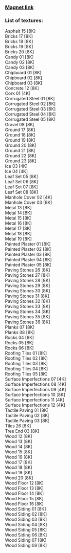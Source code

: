 ### [Magnet link](magnet:?xt=urn:btih:be0443f8c5ff0af3211c2d3891a7ddf875dd9c93&dn=Textures%20from%20cc0textures.com%20-%20Part%204&tr=udp%3a%2f%2ftracker.coppersurfer.tk%3a6969&tr=udp%3a%2f%2fexodus.desync.com%3a6969)  
  
### List of textures:
    
Asphalt 15 [8K]  
Bricks 17 [8K]  
Bricks 18 [8K]  
Bricks 19 [8K]  
Bricks 20 [8K]  
Candy 01 [8K]  
Candy 02 [8K]  
Candy 03 [8K]  
Chipboard 01 [8K]  
Chipboard 02 [8K]  
Chipboard 03 [8K]  
Concrete 12 [8K]  
Cork 01 [4K]  
Corrugated Steel 01 [8K]  
Corrugated Steel 02 [8K]  
Corrugated Steel 03 [8K]  
Corrugated Steel 04 [8K]  
Corrugated Steel 05 [8K]  
Gravel 08 [8K]  
Ground 17 [8K]  
Ground 18 [8K]  
Ground 19 [8K]  
Ground 20 [8K]  
Ground 21 [8K]  
Ground 22 [8K]  
Ground 23 [8K]  
Ice 03 [4K]  
Ice 04 [4K]  
Leaf Set 05 [8K]  
Leaf Set 06 [8K]  
Leaf Set 07 [8K]  
Leaf Set 08 [8K]  
Manhole Cover 02 [4K]  
Manhole Cover 03 [8K]  
Metal 13 [8K]  
Metal 14 [8K]  
Metal 15 [8K]  
Metal 16 [8K]  
Metal 17 [8K]  
Metal 18 [8K]  
Metal 19 [8K]  
Painted Plaster 01 [8K]  
Painted Plaster 02 [8K]  
Painted Plaster 03 [8K]  
Painted Plaster 04 [8K]  
Painted Plaster 05 [8K]  
Paving Stones 26 [8K]  
Paving Stones 27 [8K]  
Paving Stones 28 [8K]  
Paving Stones 29 [8K]  
Paving Stones 30 [8K]  
Paving Stones 31 [8K]  
Paving Stones 32 [8K]  
Paving Stones 33 [8K]  
Paving Stones 34 [8K]  
Paving Stones 35 [8K]  
Paving Stones 36 [8K]  
Planks 07 [8K]  
Planks 08 [8K]  
Rocks 04 [8K]  
Rocks 05 [8K]  
Rocks 06 [8K]  
Roofing Tiles 01 [8K]  
Roofing Tiles 02 [8K]  
Roofing Tiles 03 [8K]  
Roofing Tiles 04 [8K]  
Roofing Tiles 05 [8K]  
Surface Imperfections 07 [4K]  
Surface Imperfections 08 [4K]  
Surface Imperfections 09 [4K]  
Surface Imperfections 10 [8K]  
Surface Imperfections 11 [4K]  
Surface Imperfections 12 [4K]  
Tactile Paving 01 [8K]  
Tactile Paving 02 [8K]  
Tactile Paving 03 [8K]  
Tiles 26 [8K]  
Tree End 03 [8K]  
Wood 12 [8K]  
Wood 13 [8K]  
Wood 14 [8K]  
Wood 15 [8K]  
Wood 16 [8K]  
Wood 17 [8K]  
Wood 18 [8K]  
Wood 19 [8K]  
Wood 20 [8K]  
Wood Floor 12 [8K]  
Wood Floor 13 [8K]  
Wood Floor 14 [8K]  
Wood Floor 15 [8K]  
Wood Floor 16 [8K]  
Wood Siding 01 [8K]  
Wood Siding 02 [8K]  
Wood Siding 03 [8K]  
Wood Siding 04 [8K]  
Wood Siding 05 [8K]  
Wood Siding 06 [8K]  
Wood Siding 07 [8K]  
Wood Siding 08 [8K]
